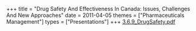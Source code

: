+++
title = "Drug Safety And Effectiveness In Canada: Issues, Challenges And New Approaches"
date = 2011-04-05
themes = ["Pharmaceuticals Management"]
types = ["Presentations"]
+++
[3.6.9_DrugSafety.pdf](/files/3.6.9_DrugSafety.pdf)
